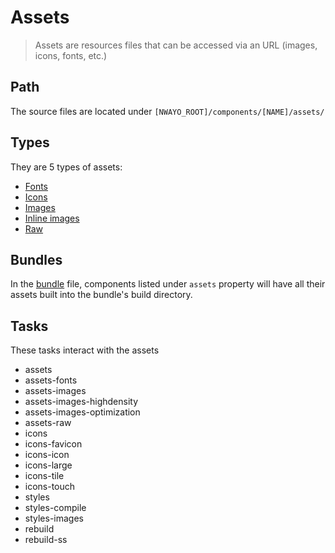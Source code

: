 # Assets
> Assets are resources files that can be accessed via an URL (images, icons, fonts, etc.)


## Path
The source files are located under `[NWAYO_ROOT]/components/[NAME]/assets/`


## Types
They are 5 types of assets:
- [Fonts](fonts.md)
- [Icons](icons.md)
- [Images](images.md)
- [Inline images](inline-images.md)
- [Raw](raw.md)


## Bundles
In the [bundle](../architecture/bundle.md) file, components listed under `assets` property will have all their assets built into the bundle's build directory.


## Tasks
These tasks interact with the assets
- assets
- assets-fonts
- assets-images
- assets-images-highdensity
- assets-images-optimization
- assets-raw
- icons
- icons-favicon
- icons-icon
- icons-large
- icons-tile
- icons-touch
- styles
- styles-compile
- styles-images
- rebuild
- rebuild-ss
